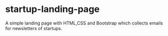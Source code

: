 # startup-landing-page
A simple landing page with HTML,CSS and Bootstrap which collects  emails for newsletters  of startups.
